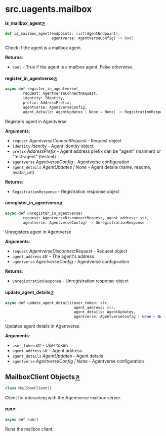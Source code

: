 

# src.uagents.mailbox



#### is_mailbox_agent[↗](https://github.com/fetchai/uAgents/blob/main/python/src/uagents/mailbox.py#L65)
```python
def is_mailbox_agent(endpoints: list[AgentEndpoint],
                     agentverse: AgentverseConfig) -> bool
```

Check if the agent is a mailbox agent.

**Returns**:

- `bool` - True if the agent is a mailbox agent, False otherwise.



#### register_in_agentverse[↗](https://github.com/fetchai/uAgents/blob/main/python/src/uagents/mailbox.py#L77)
```python
async def register_in_agentverse(
        request: AgentverseConnectRequest,
        identity: Identity,
        prefix: AddressPrefix,
        agentverse: AgentverseConfig,
        agent_details: AgentUpdates | None = None) -> RegistrationResponse
```

Registers agent in Agentverse

**Arguments**:

- `request` _AgentverseConnectRequest_ - Request object
- `identity` _Identity_ - Agent identity object
- `prefix` _AddressPrefix_ - Agent address prefix
  can be "agent" (mainnet) or "test-agent" (testnet)
- `agentverse` _AgentverseConfig_ - Agentverse configuration
- `agent_details` _AgentUpdates | None_ - Agent details (name, readme, avatar_url)
  

**Returns**:

- `RegistrationResponse` - Registration response object



#### unregister_in_agentverse[↗](https://github.com/fetchai/uAgents/blob/main/python/src/uagents/mailbox.py#L145)
```python
async def unregister_in_agentverse(
        request: AgentverseDisconnectRequest, agent_address: str,
        agentverse: AgentverseConfig) -> UnregistrationResponse
```

Unregisters agent in Agentverse

**Arguments**:

- `request` _AgentverseDisconnectRequest_ - Request object
- `agent_address` _str_ - The agent's address
- `agentverse` _AgentverseConfig_ - Agentverse configuration
  

**Returns**:

- `UnregistrationResponse` - Unregistration response object



#### update_agent_details[↗](https://github.com/fetchai/uAgents/blob/main/python/src/uagents/mailbox.py#L179)
```python
async def update_agent_details(user_token: str,
                               agent_address: str,
                               agent_details: AgentUpdates,
                               agentverse: AgentverseConfig | None = None)
```

Updates agent details in Agentverse.

**Arguments**:

- `user_token` _str_ - User token
- `agent_address` _str_ - Agent address
- `agent_details` _AgentUpdates_ - Agent details
- `agentverse` _AgentverseConfig | None_ - Agentverse configuration



## MailboxClient Objects[↗](https://github.com/fetchai/uAgents/blob/main/python/src/uagents/mailbox.py#L212)

```python
class MailboxClient()
```

Client for interacting with the Agentverse mailbox server.



#### run[↗](https://github.com/fetchai/uAgents/blob/main/python/src/uagents/mailbox.py#L228)
```python
async def run()
```

Runs the mailbox client.

